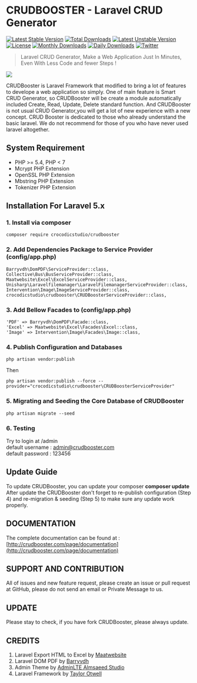 # CRUDBOOSTER - Laravel CRUD Generator
[![Latest Stable Version](https://poser.pugx.org/crocodicstudio/crudbooster/v/stable)](https://packagist.org/packages/crocodicstudio/crudbooster)
[![Total Downloads](https://poser.pugx.org/crocodicstudio/crudbooster/downloads)](https://packagist.org/packages/crocodicstudio/crudbooster)
[![Latest Unstable Version](https://poser.pugx.org/crocodicstudio/crudbooster/v/unstable)](https://packagist.org/packages/crocodicstudio/crudbooster)
[![License](https://poser.pugx.org/crocodicstudio/crudbooster/license)](https://packagist.org/packages/crocodicstudio/crudbooster)
[![Monthly Downloads](https://poser.pugx.org/crocodicstudio/crudbooster/d/monthly)](https://packagist.org/packages/crocodicstudio/crudbooster)
[![Daily Downloads](https://poser.pugx.org/crocodicstudio/crudbooster/d/daily)](https://packagist.org/packages/crocodicstudio/crudbooster)
[![Twitter](https://img.shields.io/twitter/url/https/github.com/crocodic-studio/crudbooster.svg?style=social)](https://twitter.com/intent/tweet?text=Wow:&url=%5Bobject%20Object%5D)

> Laravel CRUD Generator, Make a Web Application Just In Minutes, Even With Less Code and fewer Steps !

[<img src="http://crudbooster.com/CrudBooster_Banner.png"/>](http://crudbooster.com) 

CRUDBooster is Laravel Framework that modified to bring a lot of features to develope a web application so simply. One of main feature is Smart CRUD Generator, so CRUDBooster will be create a module automatically included Create, Read, Update, Delete standard function. And CRUDBooster is not usual CRUD Generator,you will get a lot of new experience with a new concept. CRUD Booster is dedicated to those who already understand the basic laravel. We do not recommend for those of you who have never used laravel altogether.

## System Requirement
- PHP >= 5.4, PHP < 7
- Mcrypt PHP Extension
- OpenSSL PHP Extension
- Mbstring PHP Extension
- Tokenizer PHP Extension

## Installation For Laravel 5.x
### 1. Install via composer
```
composer require crocodicstudio/crudbooster
```
### 2. Add Dependencies Package to Service Provider (config/app.php)
```
Barryvdh\DomPDF\ServiceProvider::class,
Collective\Bus\BusServiceProvider::class,
Maatwebsite\Excel\ExcelServiceProvider::class,
Unisharp\Laravelfilemanager\LaravelFilemanagerServiceProvider::class,
Intervention\Image\ImageServiceProvider::class,
crocodicstudio\crudbooster\CRUDBoosterServiceProvider::class,
```
### 3. Add Bellow Facades to (config/app.php)
```
'PDF' => Barryvdh\DomPDF\Facade::class,
'Excel' => Maatwebsite\Excel\Facades\Excel::class,
'Image' => Intervention\Image\Facades\Image::class,
```
### 4. Publish Configuration and Databases
```
php artisan vendor:publish
```
Then  
```
php artisan vendor:publish --force --provider="crocodicstudio\crudbooster\CRUDBoosterServiceProvider"
```
### 5. Migrating and Seeding the Core Database of CRUDBooster
```
php artisan migrate --seed
```
### 6. Testing
Try to login at /admin  
default username : admin@crudbooster.com  
default password : 123456  

## Update Guide
To update CRUDBooster, you can update your composer **composer update**
After update the CRUDBooster don't forget to re-publish configuration (Step 4) and re-migration & seeding (Step 5) to make sure any update work properly.


## DOCUMENTATION
The complete documentation can be found at : [http://crudbooster.com/page/documentation](http://crudbooster.com/page/documentation)

## SUPPORT AND CONTRIBUTION
All of issues and new feature request, please create an issue or pull request at GitHub, please do not send an email or Private Message to us.

## UPDATE
Please stay to check, if you have fork CRUDBooster, please always update.

## CREDITS
1. Laravel Export HTML to Excel by [Maatwebsite](https://github.com/Maatwebsite/Laravel-Excel)
2. Laravel DOM PDF by [Barryvdh](https://github.com/barryvdh/laravel-dompdf)
3. Admin Theme by [AdminLTE Almsaeed Studio](https://almsaeedstudio.com/preview)
4. Laravel Framework by [Taylor Otwell](https://github.com/laravel/laravel)
